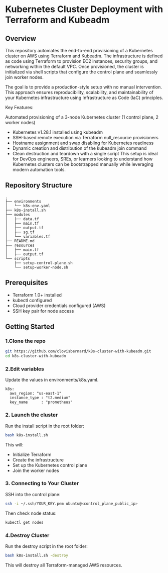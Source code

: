 # Kubernetes Cluster Deployment with Terraform and Kubeadm

## Overview
This repository automates the end-to-end provisioning of a Kubernetes cluster on AWS using Terraform and Kubeadm. The infrastructure is defined as code using Terraform to provision EC2 instances, security groups, and networking within the default VPC. Once provisioned, the cluster is initialized via shell scripts that configure the control plane and seamlessly join worker nodes.

The goal is to provide a production-style setup with no manual intervention. This approach ensures reproducibility, scalability, and maintainability of your Kubernetes infrastructure using Infrastructure as Code (IaC) principles.

Key Features:

Automated provisioning of a 3-node Kubernetes cluster (1 control plane, 2 worker nodes)

  - Kubernetes v1.28.1 installed using kubeadm
  - SSH-based remote execution via Terraform null_resource provisioners
  - Hostname assignment and swap disabling for Kubernetes readiness
  - Dynamic creation and distribution of the kubeadm join command
  - Clean destruction and teardown with a single script
This setup is ideal for DevOps engineers, SREs, or learners looking to understand how Kubernetes clusters can be bootstrapped manually while leveraging modern automation tools.

## Repository Structure
```plaintext
.
├── environments
│   └── k8s-env.yaml
├── k8s-install.sh
├── modules
│   ├── data.tf
│   ├── main.tf
│   ├── output.tf
│   ├── sg.tf
│   └── variables.tf
├── README.md
├── resources
│   ├── main.tf
│   ├── output.tf
└── scripts
    ├── setup-control-plane.sh
    └── setup-worker-node.sh
```


## Prerequisites

- Terraform 1.0+ installed
- kubectl configured
- Cloud provider credentials configured (AWS)
- SSH key pair for node access

## Getting Started

### 1.Clone the repo
```bash
git https://github.com/clovisbernard/k8s-cluster-with-kubeadm.git
cd k8s-cluster-with-kubeadm
```

### 2.Edit variables
Update the values in environments/k8s.yaml.

```plaintext
k8s:
  aws_region: "us-east-1"
  instance_type : "t2.medium"
  key_name      : "prometheus"
```

### 2. Launch the cluster
Run the install script in the root folder:
```bash
bash k8s-install.sh
```
This will:
  - Initialize Terraform
  - Create the infrastructure
  - Set up the Kubernetes control plane
  - Join the worker nodes

### 3. Connecting to Your Cluster
SSH into the control plane:
```bash
ssh -i ~/.ssh/YOUR_KEY.pem ubuntu@<control_plane_public_ip>
```
Then check node status:
```bash
kubectl get nodes
```
### 4.Destroy Cluster
Run the destroy script in the root folder:
```bash
bash k8s-install.sh -destroy
```
This will destroy all Terraform-managed AWS resources.